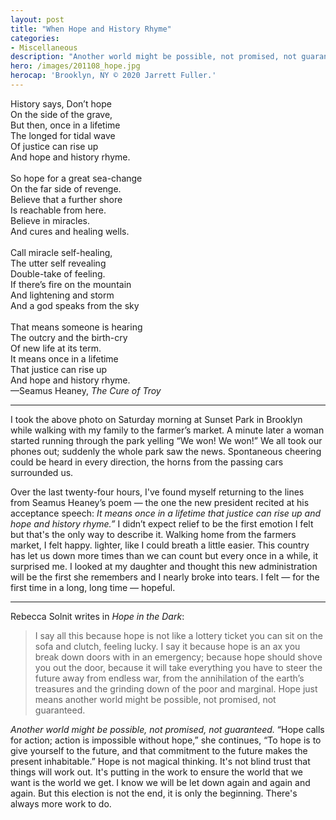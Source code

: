 ```yaml
---
layout: post
title: "When Hope and History Rhyme"
categories:
- Miscellaneous
description: "Another world might be possible, not promised, not guaranteed."
hero: /images/201108_hope.jpg
herocap: 'Brooklyn, NY © 2020 Jarrett Fuller.'
---
```


History says, Don’t hope <br />
On the side of the grave,<br />
But then, once in a lifetime<br />
The longed for tidal wave <br />
Of justice can rise up<br />
And hope and history rhyme.<br />
<br />
So hope for a great sea-change <br />
On the far side of revenge. <br />
Believe that a further shore<br />
Is reachable from here.<br />
Believe in miracles.<br />
And cures and healing wells.<br />
<br />
Call miracle self-healing,<br />
The utter self revealing <br />
Double-take of feeling.<br />
If there’s fire on the mountain <br />
And lightening and storm<br />
And a god speaks from the sky<br />
<br />
That means someone is hearing <br />
The outcry and the birth-cry<br />
Of new life at its term.<br />
It means once in a lifetime<br />
That justice can rise up<br />
And hope and history rhyme.<br />
—Seamus Heaney, *The Cure of Troy*

----

I took the above photo on Saturday morning at Sunset Park in Brooklyn while walking with my family to the farmer’s market. A minute later a woman started running through the park yelling “We won! We won!” We all took our phones out; suddenly the whole park saw the news. Spontaneous cheering could be heard in every direction, the horns from the passing cars surrounded us.

Over the last twenty-four hours, I've found myself returning to the lines from Seamus Heaney’s poem — the one the new president recited at his acceptance speech: *It means once in a lifetime that justice can rise up and hope and history rhyme.”* I didn’t expect relief to be the first emotion I felt but that's the only way to describe it. Walking home from the farmers market, I felt happy. lighter, like I could breath a little easier. This country has let us down more times than we can count but every once in a while, it surprised me. I looked at my daughter and thought this new administration will be the first she remembers and I nearly broke into tears. I felt — for the first time in a long, long time — hopeful.

----

Rebecca Solnit writes in *Hope in the Dark*:

> I say all this because hope is not like a lottery ticket you can sit on the sofa and clutch, feeling lucky. I say it because hope is an ax you break down doors with in an emergency; because hope should shove you out the door, because it will take everything you have to steer the future away from endless war, from the annihilation of the earth’s treasures and the grinding down of the poor and marginal. Hope just means another world might be possible, not promised, not guaranteed.

*Another world might be possible, not promised, not guaranteed.* “Hope calls for action; action is impossible without hope,” she continues, “To hope is to give yourself to the future, and that commitment to the future makes the present inhabitable.” Hope is not magical thinking. It's not blind trust that things will work out. It's putting in the work to ensure the world that we want is the world we get. I know we will be let down again and again and again. But this election is not the end, it is only the beginning. There's always more work to do.

